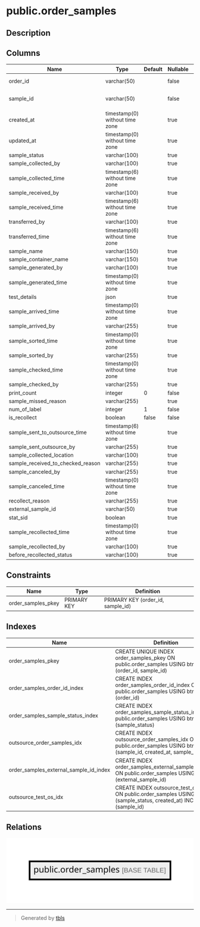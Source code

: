 # public.order_samples

## Description

## Columns

| Name                              | Type                           | Default | Nullable | Comment          |
| --------------------------------- | ------------------------------ | ------- | -------- | ---------------- |
| order_id                          | varchar(50)                    |         | false    | Attune VID       |
| sample_id                         | varchar(50)                    |         | false    | Attune Sample ID |
| created_at                        | timestamp(0) without time zone |         | true     |                  |
| updated_at                        | timestamp(0) without time zone |         | true     |                  |
| sample_status                     | varchar(100)                   |         | true     |                  |
| sample_collected_by               | varchar(100)                   |         | true     |                  |
| sample_collected_time             | timestamp(6) without time zone |         | true     |                  |
| sample_received_by                | varchar(100)                   |         | true     |                  |
| sample_received_time              | timestamp(6) without time zone |         | true     |                  |
| transferred_by                    | varchar(100)                   |         | true     |                  |
| transferred_time                  | timestamp(6) without time zone |         | true     |                  |
| sample_name                       | varchar(150)                   |         | true     |                  |
| sample_container_name             | varchar(150)                   |         | true     |                  |
| sample_generated_by               | varchar(100)                   |         | true     |                  |
| sample_generated_time             | timestamp(0) without time zone |         | true     |                  |
| test_details                      | json                           |         | true     |                  |
| sample_arrived_time               | timestamp(0) without time zone |         | true     |                  |
| sample_arrived_by                 | varchar(255)                   |         | true     |                  |
| sample_sorted_time                | timestamp(0) without time zone |         | true     |                  |
| sample_sorted_by                  | varchar(255)                   |         | true     |                  |
| sample_checked_time               | timestamp(0) without time zone |         | true     |                  |
| sample_checked_by                 | varchar(255)                   |         | true     |                  |
| print_count                       | integer                        | 0       | false    |                  |
| sample_missed_reason              | varchar(255)                   |         | true     |                  |
| num_of_label                      | integer                        | 1       | false    |                  |
| is_recollect                      | boolean                        | false   | false    |                  |
| sample_sent_to_outsource_time     | timestamp(6) without time zone |         | true     |                  |
| sample_sent_outsource_by          | varchar(255)                   |         | true     |                  |
| sample_collected_location         | varchar(100)                   |         | true     |                  |
| sample_received_to_checked_reason | varchar(255)                   |         | true     |                  |
| sample_canceled_by                | varchar(255)                   |         | true     |                  |
| sample_canceled_time              | timestamp(0) without time zone |         | true     |                  |
| recollect_reason                  | varchar(255)                   |         | true     |                  |
| external_sample_id                | varchar(50)                    |         | true     |                  |
| stat_sid                          | boolean                        |         | true     |                  |
| sample_recollected_time           | timestamp(0) without time zone |         | true     |                  |
| sample_recollected_by             | varchar(100)                   |         | true     |                  |
| before_recollected_status         | varchar(100)                   |         | true     |                  |

## Constraints

| Name               | Type        | Definition                        |
| ------------------ | ----------- | --------------------------------- |
| order_samples_pkey | PRIMARY KEY | PRIMARY KEY (order_id, sample_id) |

## Indexes

| Name                                   | Definition                                                                                                             |
| -------------------------------------- | ---------------------------------------------------------------------------------------------------------------------- |
| order_samples_pkey                     | CREATE UNIQUE INDEX order_samples_pkey ON public.order_samples USING btree (order_id, sample_id)                       |
| order_samples_order_id_index           | CREATE INDEX order_samples_order_id_index ON public.order_samples USING btree (order_id)                               |
| order_samples_sample_status_index      | CREATE INDEX order_samples_sample_status_index ON public.order_samples USING btree (sample_status)                     |
| outsource_order_samples_idx            | CREATE INDEX outsource_order_samples_idx ON public.order_samples USING btree (sample_id, created_at, sample_status)    |
| order_samples_external_sample_id_index | CREATE INDEX order_samples_external_sample_id_index ON public.order_samples USING btree (external_sample_id)           |
| outsource_test_os_idx                  | CREATE INDEX outsource_test_os_idx ON public.order_samples USING btree (sample_status, created_at) INCLUDE (sample_id) |

## Relations

![er](public.order_samples.svg)

---

> Generated by [tbls](https://github.com/k1LoW/tbls)

